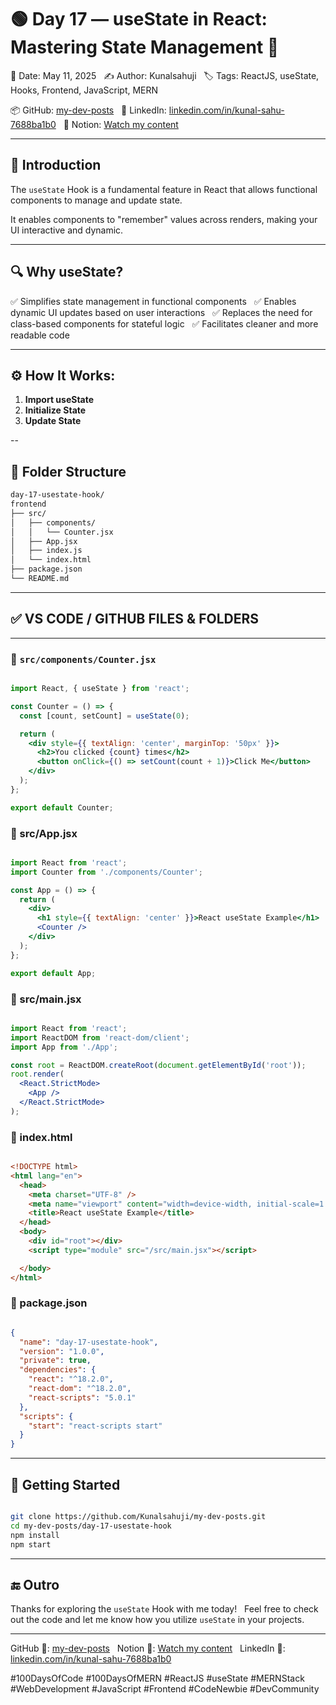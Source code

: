 # 🟢 Day 17 — useState in React: Mastering State Management 🔄

📅 Date: May 11, 2025  
✍️ Author: Kunalsahuji  
🏷️ Tags: ReactJS, useState, Hooks, Frontend, JavaScript, MERN  

📦 GitHub: [my-dev-posts](https://github.com/Kunalsahuji/my-dev-posts/tree/main/day-17-useState-hook)  
🔗 LinkedIn: [linkedin.com/in/kunal-sahu-7688ba1b0](https://www.linkedin.com/in/kunal-sahu-7688ba1b0)  
📌 Notion: [Watch my content](https://www.notion.so/1dff7c6ce1bb803787fbddd34e422ab4?v=1e0f7c6ce1bb8052b14c000cb57448ee&pvs=4)  

---
## 📌 Introduction

The `useState` Hook is a fundamental feature in React that allows functional components to manage and update state.  

It enables components to "remember" values across renders, making your UI interactive and dynamic.

---
 
## 🔍 Why useState?

✅ Simplifies state management in functional components  
✅ Enables dynamic UI updates based on user interactions  
✅ Replaces the need for class-based components for stateful logic  
✅ Facilitates cleaner and more readable code  

---

## ⚙️ How It Works:

1. **Import useState**  
2. **Initialize State**  
3. **Update State**  

--
## 🧩 Folder Structure


```bash
day-17-usestate-hook/
frontend
├── src/
│   ├── components/
│   │   └── Counter.jsx
│   ├── App.jsx
│   ├── index.js
│   └── index.html
├── package.json
└── README.md

```  

---
  
## ✅ VS CODE / GITHUB FILES & FOLDERS


---

### 🔹 `src/components/Counter.jsx`

```jsx

import React, { useState } from 'react';

const Counter = () => {
  const [count, setCount] = useState(0);

  return (
    <div style={{ textAlign: 'center', marginTop: '50px' }}>
      <h2>You clicked {count} times</h2>
      <button onClick={() => setCount(count + 1)}>Click Me</button>
    </div>
  );
};

export default Counter;

```

### 🔹 src/App.jsx
```jsx

import React from 'react';
import Counter from './components/Counter';

const App = () => {
  return (
    <div>
      <h1 style={{ textAlign: 'center' }}>React useState Example</h1>
      <Counter />
    </div>
  );
};

export default App;

```

### 🔹 src/main.jsx
```jsx

import React from 'react';
import ReactDOM from 'react-dom/client';
import App from './App';

const root = ReactDOM.createRoot(document.getElementById('root'));
root.render(
  <React.StrictMode>
    <App />
  </React.StrictMode>
);

```

### 🔹 index.html
```html

<!DOCTYPE html>
<html lang="en">
  <head>
    <meta charset="UTF-8" />
    <meta name="viewport" content="width=device-width, initial-scale=1.0"/>
    <title>React useState Example</title>
  </head>
  <body>
    <div id="root"></div>
    <script type="module" src="/src/main.jsx"></script>

  </body>
</html>

```
### 🔹 package.json
```json

{
  "name": "day-17-usestate-hook",
  "version": "1.0.0",
  "private": true,
  "dependencies": {
    "react": "^18.2.0",
    "react-dom": "^18.2.0",
    "react-scripts": "5.0.1"
  },
  "scripts": {
    "start": "react-scripts start"
  }
}

```
---
## 🚀 Getting Started


```bash

git clone https://github.com/Kunalsahuji/my-dev-posts.git
cd my-dev-posts/day-17-usestate-hook
npm install
npm start

```

---
## 🔚 Outro

Thanks for exploring the `useState` Hook with me today!  
Feel free to check out the code and let me know how you utilize `useState` in your projects.

---
  
GitHub 🔗: [my-dev-posts](https://github.com/Kunalsahuji/my-dev-posts/tree/main/day-17-useState-hook)  
Notion 📓: [Watch my content](https://www.notion.so/1dff7c6ce1bb803787fbddd34e422ab4?v=1e0f7c6ce1bb8052b14c000cb57448ee&pvs=4)  
LinkedIn 📣: [linkedin.com/in/kunal-sahu-7688ba1b0](https://www.linkedin.com/in/kunal-sahu-7688ba1b0)
  
#100DaysOfCode #100DaysOfMERN #ReactJS #useState #MERNStack #WebDevelopment #JavaScript #Frontend #CodeNewbie #DevCommunity